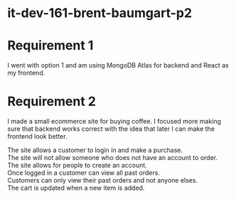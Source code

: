 # it-dev-161-brent-baumgart-p2

# Requirement 1
I went with option 1 and am using MongoDB Atlas for backend and React as my frontend.

# Requirement 2
I made a small ecommerce site for buying coffee. I focused more making sure that backend works correct with the idea that later I can make the frontend look better.

The site allows a customer to login in and make a purchase. <br>
The site will not allow someone who does not have an account to order. <br>
The site allows for people to create an account. <br>
Once logged in a customer can view all past orders. <br>
Customers can only view their past orders and not anyone elses. <br>
The cart is updated when a new item is added.  <br>
<br>
<br>
 
